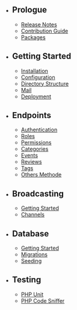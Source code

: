 - ## Prologue
    - [Release Notes](/docs/releases)
    - [Contribution Guide](/docs/contributions)
    - [Packages](/docs/packages)

- ## Getting Started
    - [Installation](/docs/installation)
    - [Configuration](/docs/configuration)
    - [Directory Structure](/docs/structure)
    - [Mail](/docs/mail)
    - [Deployment](/docs/deployment)

- ## Endpoints
    - [Authentication](/docs/authentication)
    - [Roles](/docs/roles)
    - [Permissions](/docs/permissions)
    - [Categories](/docs/categories)
    - [Events](/docs/events)
    - [Reviews](/docs/reviews)
    - [Tags](/docs/tags)
    - [Others Methode](/docs/others-methods)

- ## Broadcasting
    - [Getting Started](/docs/broadcast)
    - [Channels](/docs/channels)

- ## Database
    - [Getting Started](/docs/database)
    - [Migrations](/docs/migrations)
    - [Seeding](/docs/seeding)

- ## Testing
    - [PHP Unit](/docs/unit-testing)
    - [PHP Code Sniffer](/docs/php-code-sniffer)
